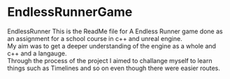 # EndlessRunnerGame
 EndlessRunner
This is the ReadMe file for A Endless Runner game done as an assignment for a school course in c++ and unreal engine.  
My aim was to get a deeper understanding of the engine as a whole and c++ and a langauge.  
Through the process of the project I aimed to challange myself to learn things such as Timelines and so on even though there were easier routes.  
